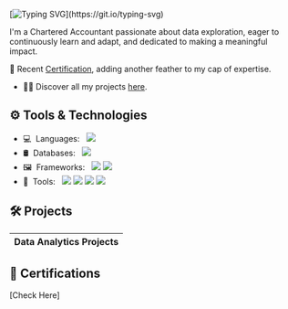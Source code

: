 [![Typing SVG](https://readme-typing-svg.herokuapp.com?color=56bff0&lines=Hi+👋🏾👩🏾‍💻,+I'm+Ibukun+%20Akinwale!)](https://git.io/typing-svg)

I'm a Chartered Accountant passionate about data exploration, eager to continuously learn and adapt, and dedicated to making a meaningful impact. 


🔭 Recent [Certification](https://www.credly.com/go/fQ38ZvVsk8dBbwtH8xPgWA), adding another feather to my cap of expertise.

- 👨‍💻 Discover all my projects [here](https://github.com/ibukuntolulope?tab=repositories).


## ⚙ Tools & Technologies

- 💻&nbsp;&nbsp;Languages:&nbsp;&nbsp;&nbsp;[<img src="https://img.shields.io/badge/-Python-333333?style=flat&logo=python&logoColor=3776AB">](https://www.python.org/)&nbsp;
- 🛢&nbsp;&nbsp;Databases:&nbsp;&nbsp;&nbsp;[<img src="https://img.shields.io/badge/-MySQL-333333?style=flat&logo=mysql&logoColor=4479A1">](https://www.mysql.com/)&nbsp;
- 🖼&nbsp;&nbsp;Frameworks:&nbsp;&nbsp;&nbsp;[<img src="https://img.shields.io/badge/-Pandas-333333?style=flat&logo=pandas&logoColor=150458">](https://pandas.pydata.org/)&nbsp;[<img src="https://img.shields.io/badge/-NumPy-333333?style=flat&logo=numpy&logoColor=013243">](https://numpy.org/)
&nbsp;
- 🔧&nbsp;&nbsp;Tools:&nbsp;&nbsp;&nbsp;[<img src="http://img.shields.io/badge/-GitHub-333333?style=flat&logo=github&logoColor=FFFFFF">](https://github.com/)&nbsp;[<img src="http://img.shields.io/badge/-VS%20Code-333333?style=flat&logo=visual%20studio%20code&logoColor=007ACC">](https://code.visualstudio.com/)&nbsp;[<img src="https://img.shields.io/badge/-Tableau-333333?style=flat&logo=tableau&logoColor=E97627">](https://www.tableau.com/)&nbsp;[<img src="https://img.shields.io/badge/-Jupyter-333333?style=flat&logo=jupyter&logoColor=F37626">](https://jupyter.org/)&nbsp;


## 🛠️ Projects

| Data Analytics Projects |
|-------------------------|


## 📜 Certifications

[Check Here]
